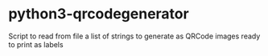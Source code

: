 # python3-qrcodegenerator
Script to read from file a list of strings to generate as QRCode images ready to print as labels
